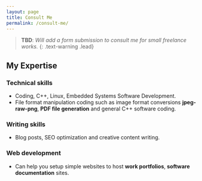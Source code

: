 ```yaml
---
layout: page
title: Consult Me
permalink: /consult-me/
---
```


> **TBD**: *Will add a form submission to consult me for small freelance works.*
{: .text-warning .lead}

## My Expertise

### Technical skills

- Coding, C++, Linux, Embedded Systems Software Development.
- File format manipulation coding such as image format conversions **jpeg-raw-png**,
  **PDF file generation** and general C++ software coding.

### Writing skills

- Blog posts, SEO optimization and creative content writing.

### Web development

- Can help you setup simple websites to host **work portfolios**, **software documentation** sites.
